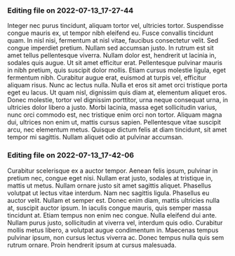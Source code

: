 

### Editing file on 2022-07-13_17-27-44

Integer nec purus tincidunt, aliquam tortor vel, ultricies tortor. Suspendisse congue mauris ex, ut tempor nibh eleifend eu. Fusce convallis tincidunt quam. In nisl nisi, fermentum at nisl vitae, faucibus consectetur velit. Sed congue imperdiet pretium. Nullam sed accumsan justo. In rutrum est sit amet tellus pellentesque viverra. Nullam dolor est, hendrerit ut lacinia in, sodales quis augue. Ut sit amet efficitur erat.
Pellentesque pulvinar mauris in nibh pretium, quis suscipit dolor mollis. Etiam cursus molestie ligula, eget fermentum nibh. Curabitur augue erat, euismod at turpis vel, efficitur aliquam risus. Nunc ac lectus nulla. Nulla et eros sit amet orci tristique porta eget eu lacus. Ut quam nisl, dignissim quis diam at, elementum aliquet eros. Donec molestie, tortor vel dignissim porttitor, urna neque consequat urna, in ultricies dolor libero a justo. Morbi lacinia, massa eget sollicitudin varius, nunc orci commodo est, nec tristique enim orci non tortor. Aliquam magna dui, ultrices non enim ut, mattis cursus sapien. Pellentesque vitae suscipit arcu, nec elementum metus. Quisque dictum felis at diam tincidunt, sit amet tempor mi sagittis. Nullam aliquet odio at pulvinar accumsan.




### Editing file on 2022-07-13_17-42-06

Curabitur scelerisque ex a auctor tempor. Aenean felis ipsum, pulvinar in pretium nec, congue eget nisi. Nullam erat justo, sodales at tristique in, mattis ut metus. Nullam ornare justo sit amet sagittis aliquet. Phasellus volutpat ut lectus vitae interdum. Nam nec sagittis ligula. Phasellus eu auctor velit.
Nullam et semper est. Donec enim diam, mattis ultricies nulla at, suscipit auctor ipsum. In iaculis congue mauris, quis semper massa tincidunt at. Etiam tempus non enim nec congue. Nulla eleifend dui ante. Nullam purus justo, sollicitudin at viverra vel, interdum quis odio. Curabitur mollis metus libero, a volutpat augue condimentum in. Maecenas tempus pulvinar ipsum, non cursus lectus viverra ac. Donec tempus nulla quis sem rutrum ornare. Proin hendrerit ipsum at cursus malesuada.


